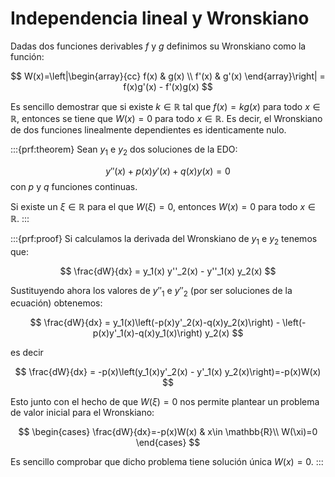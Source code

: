 # Independencia lineal y Wronskiano

Dadas dos funciones derivables $f$ y $g$ definimos su Wronskiano como la función:

$$
W(x)=\left|\begin{array}{cc}
f(x) & g(x) \\
f'(x) & g'(x) 
\end{array}\right| = f(x)g'(x) - f'(x)g(x)
$$

Es sencillo demostrar que si existe $k\in\mathbb{R}$ tal que $f(x)=kg(x)$ para todo $x\in\mathbb{R}$, entonces se tiene que $W(x)=0$ para todo $x\in\mathbb{R}$. Es decir, el Wronskiano de dos funciones linealmente dependientes es identicamente nulo. 


:::{prf:theorem}
Sean $y_1$ e $y_2$ dos soluciones de la EDO:

$$
y''(x) + p(x)y'(x) + q(x)y(x) = 0
$$
con $p$ y $q$ funciones continuas.

Si existe un $\xi\in\mathbb{R}$ para el que $W(\xi)=0$, entonces $W(x)=0$ para todo $x\in\mathbb{R}$. 
:::

:::{prf:proof}
Si calculamos la derivada del Wronskiano de $y_1$ e $y_2$ tenemos que:

$$
\frac{dW}{dx} = y_1(x) y''_2(x) - y''_1(x) y_2(x)
$$

Sustituyendo ahora los valores de $y''_1$ e $y''_2$ (por ser soluciones de la ecuación) obtenemos:

$$
\frac{dW}{dx} = y_1(x)\left(-p(x)y'_2(x)-q(x)y_2(x)\right) - \left(-p(x)y'_1(x)-q(x)y_1(x)\right) y_2(x)
$$

es decir

$$
\frac{dW}{dx} = -p(x)\left(y_1(x)y'_2(x) - y'_1(x) y_2(x)\right)=-p(x)W(x)
$$

Esto junto con el hecho de que $W(\xi)=0$ nos permite plantear un problema de valor inicial para el Wronskiano:

$$
\begin{cases}
\frac{dW}{dx}=-p(x)W(x) & x\in \mathbb{R}\\
W(\xi)=0
\end{cases}
$$

Es sencillo comprobar que dicho problema tiene solución única $W(x)=0$.
:::

